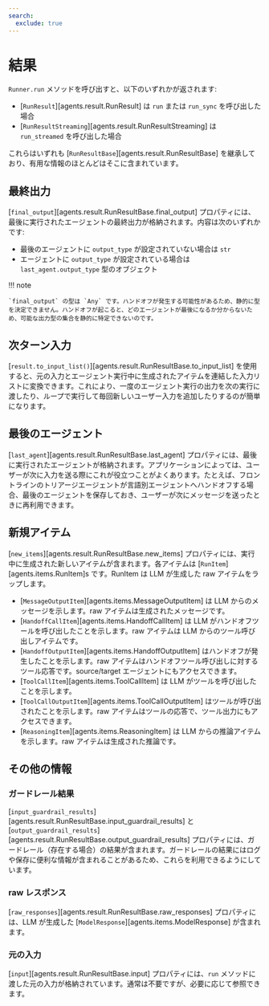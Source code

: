 ```yaml
---
search:
  exclude: true
---
```

# 結果

`Runner.run` メソッドを呼び出すと、以下のいずれかが返されます:

- [`RunResult`][agents.result.RunResult] は `run` または `run_sync` を呼び出した場合
- [`RunResultStreaming`][agents.result.RunResultStreaming] は `run_streamed` を呼び出した場合

これらはいずれも [`RunResultBase`][agents.result.RunResultBase] を継承しており、有用な情報のほとんどはそこに含まれています。

## 最終出力

[`final_output`][agents.result.RunResultBase.final_output] プロパティには、最後に実行されたエージェントの最終出力が格納されます。内容は次のいずれかです:

- 最後のエージェントに `output_type` が設定されていない場合は `str`
- エージェントに `output_type` が設定されている場合は `last_agent.output_type` 型のオブジェクト

!!! note

    `final_output` の型は `Any` です。ハンドオフが発生する可能性があるため、静的に型を決定できません。ハンドオフが起こると、どのエージェントが最後になるか分からないため、可能な出力型の集合を静的に特定できないのです。

## 次ターン入力

[`result.to_input_list()`][agents.result.RunResultBase.to_input_list] を使用すると、元の入力とエージェント実行中に生成されたアイテムを連結した入力リストに変換できます。これにより、一度のエージェント実行の出力を次の実行に渡したり、ループで実行して毎回新しいユーザー入力を追加したりするのが簡単になります。

## 最後のエージェント

[`last_agent`][agents.result.RunResultBase.last_agent] プロパティには、最後に実行されたエージェントが格納されます。アプリケーションによっては、ユーザーが次に入力を送る際にこれが役立つことがよくあります。たとえば、フロントラインのトリアージエージェントが言語別エージェントへハンドオフする場合、最後のエージェントを保存しておき、ユーザーが次にメッセージを送ったときに再利用できます。

## 新規アイテム

[`new_items`][agents.result.RunResultBase.new_items] プロパティには、実行中に生成された新しいアイテムが含まれます。各アイテムは [`RunItem`][agents.items.RunItem]s です。RunItem は LLM が生成した raw アイテムをラップします。

- [`MessageOutputItem`][agents.items.MessageOutputItem] は LLM からのメッセージを示します。raw アイテムは生成されたメッセージです。
- [`HandoffCallItem`][agents.items.HandoffCallItem] は LLM がハンドオフツールを呼び出したことを示します。raw アイテムは LLM からのツール呼び出しアイテムです。
- [`HandoffOutputItem`][agents.items.HandoffOutputItem] はハンドオフが発生したことを示します。raw アイテムはハンドオフツール呼び出しに対するツール応答です。source/target エージェントにもアクセスできます。
- [`ToolCallItem`][agents.items.ToolCallItem] は LLM がツールを呼び出したことを示します。
- [`ToolCallOutputItem`][agents.items.ToolCallOutputItem] はツールが呼び出されたことを示します。raw アイテムはツールの応答で、ツール出力にもアクセスできます。
- [`ReasoningItem`][agents.items.ReasoningItem] は LLM からの推論アイテムを示します。raw アイテムは生成された推論です。

## その他の情報

### ガードレール結果

[`input_guardrail_results`][agents.result.RunResultBase.input_guardrail_results] と [`output_guardrail_results`][agents.result.RunResultBase.output_guardrail_results] プロパティには、ガードレール（存在する場合）の結果が含まれます。ガードレールの結果にはログや保存に便利な情報が含まれることがあるため、これらを利用できるようにしています。

### raw レスポンス

[`raw_responses`][agents.result.RunResultBase.raw_responses] プロパティには、LLM が生成した [`ModelResponse`][agents.items.ModelResponse] が含まれます。

### 元の入力

[`input`][agents.result.RunResultBase.input] プロパティには、`run` メソッドに渡した元の入力が格納されています。通常は不要ですが、必要に応じて参照できます。